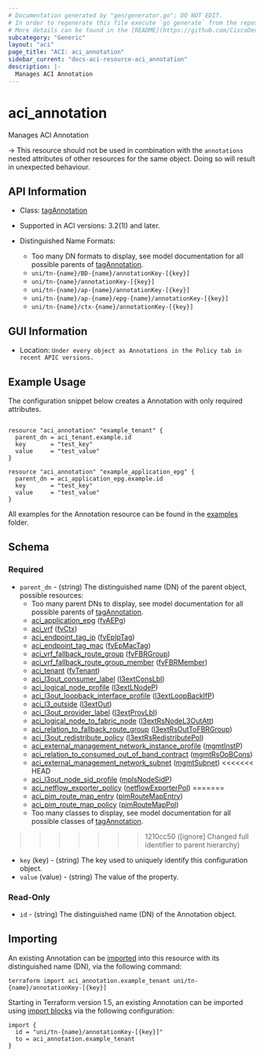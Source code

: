 ```yaml
---
# Documentation generated by "gen/generator.go"; DO NOT EDIT.
# In order to regenerate this file execute `go generate` from the repository root.
# More details can be found in the [README](https://github.com/CiscoDevNet/terraform-provider-aci/blob/master/README.md).
subcategory: "Generic"
layout: "aci"
page_title: "ACI: aci_annotation"
sidebar_current: "docs-aci-resource-aci_annotation"
description: |-
  Manages ACI Annotation
---
```


# aci_annotation #

Manages ACI Annotation

  -> This resource should not be used in combination with the `annotations` nested attributes of other resources for the same object. Doing so will result in unexpected behaviour.


## API Information ##

* Class: [tagAnnotation](https://pubhub.devnetcloud.com/media/model-doc-latest/docs/app/index.html#/objects/tagAnnotation/overview)

* Supported in ACI versions: 3.2(1l) and later.

* Distinguished Name Formats:
  - Too many DN formats to display, see model documentation for all possible parents of [tagAnnotation](https://pubhub.devnetcloud.com/media/model-doc-latest/docs/app/index.html#/objects/tagAnnotation/overview).
  - `uni/tn-{name}/BD-{name}/annotationKey-[{key}]`
  - `uni/tn-{name}/annotationKey-[{key}]`
  - `uni/tn-{name}/ap-{name}/annotationKey-[{key}]`
  - `uni/tn-{name}/ap-{name}/epg-{name}/annotationKey-[{key}]`
  - `uni/tn-{name}/ctx-{name}/annotationKey-[{key}]`

## GUI Information ##

* Location: `Under every object as Annotations in the Policy tab in recent APIC versions.`

## Example Usage ##

The configuration snippet below creates a Annotation with only required attributes.

```hcl

resource "aci_annotation" "example_tenant" {
  parent_dn = aci_tenant.example.id
  key       = "test_key"
  value     = "test_value"
}

resource "aci_annotation" "example_application_epg" {
  parent_dn = aci_application_epg.example.id
  key       = "test_key"
  value     = "test_value"
}

```

All examples for the Annotation resource can be found in the [examples](https://github.com/CiscoDevNet/terraform-provider-aci/tree/master/examples/resources/aci_annotation) folder.

## Schema ##

### Required ###

* `parent_dn` - (string) The distinguished name (DN) of the parent object, possible resources:
  - Too many parent DNs to display, see model documentation for all possible parents of [tagAnnotation](https://pubhub.devnetcloud.com/media/model-doc-latest/docs/app/index.html#/objects/tagAnnotation/overview).
  - [aci_application_epg](https://registry.terraform.io/providers/CiscoDevNet/aci/latest/docs/resources/application_epg) ([fvAEPg](https://pubhub.devnetcloud.com/media/model-doc-latest/docs/app/index.html#/objects/fvAEPg/overview))
  - [aci_vrf](https://registry.terraform.io/providers/CiscoDevNet/aci/latest/docs/resources/vrf) ([fvCtx](https://pubhub.devnetcloud.com/media/model-doc-latest/docs/app/index.html#/objects/fvCtx/overview))
  - [aci_endpoint_tag_ip](https://registry.terraform.io/providers/CiscoDevNet/aci/latest/docs/resources/endpoint_tag_ip) ([fvEpIpTag](https://pubhub.devnetcloud.com/media/model-doc-latest/docs/app/index.html#/objects/fvEpIpTag/overview))
  - [aci_endpoint_tag_mac](https://registry.terraform.io/providers/CiscoDevNet/aci/latest/docs/resources/endpoint_tag_mac) ([fvEpMacTag](https://pubhub.devnetcloud.com/media/model-doc-latest/docs/app/index.html#/objects/fvEpMacTag/overview))
  - [aci_vrf_fallback_route_group](https://registry.terraform.io/providers/CiscoDevNet/aci/latest/docs/resources/vrf_fallback_route_group) ([fvFBRGroup](https://pubhub.devnetcloud.com/media/model-doc-latest/docs/app/index.html#/objects/fvFBRGroup/overview))
  - [aci_vrf_fallback_route_group_member](https://registry.terraform.io/providers/CiscoDevNet/aci/latest/docs/resources/vrf_fallback_route_group_member) ([fvFBRMember](https://pubhub.devnetcloud.com/media/model-doc-latest/docs/app/index.html#/objects/fvFBRMember/overview))
  - [aci_tenant](https://registry.terraform.io/providers/CiscoDevNet/aci/latest/docs/resources/tenant) ([fvTenant](https://pubhub.devnetcloud.com/media/model-doc-latest/docs/app/index.html#/objects/fvTenant/overview))
  - [aci_l3out_consumer_label](https://registry.terraform.io/providers/CiscoDevNet/aci/latest/docs/resources/l3out_consumer_label) ([l3extConsLbl](https://pubhub.devnetcloud.com/media/model-doc-latest/docs/app/index.html#/objects/l3extConsLbl/overview))
  - [aci_logical_node_profile](https://registry.terraform.io/providers/CiscoDevNet/aci/latest/docs/resources/logical_node_profile) ([l3extLNodeP](https://pubhub.devnetcloud.com/media/model-doc-latest/docs/app/index.html#/objects/l3extLNodeP/overview))
  - [aci_l3out_loopback_interface_profile](https://registry.terraform.io/providers/CiscoDevNet/aci/latest/docs/resources/l3out_loopback_interface_profile) ([l3extLoopBackIfP](https://pubhub.devnetcloud.com/media/model-doc-latest/docs/app/index.html#/objects/l3extLoopBackIfP/overview))
  - [aci_l3_outside](https://registry.terraform.io/providers/CiscoDevNet/aci/latest/docs/resources/l3_outside) ([l3extOut](https://pubhub.devnetcloud.com/media/model-doc-latest/docs/app/index.html#/objects/l3extOut/overview))
  - [aci_l3out_provider_label](https://registry.terraform.io/providers/CiscoDevNet/aci/latest/docs/resources/l3out_provider_label) ([l3extProvLbl](https://pubhub.devnetcloud.com/media/model-doc-latest/docs/app/index.html#/objects/l3extProvLbl/overview))
  - [aci_logical_node_to_fabric_node](https://registry.terraform.io/providers/CiscoDevNet/aci/latest/docs/resources/logical_node_to_fabric_node) ([l3extRsNodeL3OutAtt](https://pubhub.devnetcloud.com/media/model-doc-latest/docs/app/index.html#/objects/l3extRsNodeL3OutAtt/overview))
  - [aci_relation_to_fallback_route_group](https://registry.terraform.io/providers/CiscoDevNet/aci/latest/docs/resources/relation_to_fallback_route_group) ([l3extRsOutToFBRGroup](https://pubhub.devnetcloud.com/media/model-doc-latest/docs/app/index.html#/objects/l3extRsOutToFBRGroup/overview))
  - [aci_l3out_redistribute_policy](https://registry.terraform.io/providers/CiscoDevNet/aci/latest/docs/resources/l3out_redistribute_policy) ([l3extRsRedistributePol](https://pubhub.devnetcloud.com/media/model-doc-latest/docs/app/index.html#/objects/l3extRsRedistributePol/overview))
  - [aci_external_management_network_instance_profile](https://registry.terraform.io/providers/CiscoDevNet/aci/latest/docs/resources/external_management_network_instance_profile) ([mgmtInstP](https://pubhub.devnetcloud.com/media/model-doc-latest/docs/app/index.html#/objects/mgmtInstP/overview))
  - [aci_relation_to_consumed_out_of_band_contract](https://registry.terraform.io/providers/CiscoDevNet/aci/latest/docs/resources/relation_to_consumed_out_of_band_contract) ([mgmtRsOoBCons](https://pubhub.devnetcloud.com/media/model-doc-latest/docs/app/index.html#/objects/mgmtRsOoBCons/overview))
  - [aci_external_management_network_subnet](https://registry.terraform.io/providers/CiscoDevNet/aci/latest/docs/resources/external_management_network_subnet) ([mgmtSubnet](https://pubhub.devnetcloud.com/media/model-doc-latest/docs/app/index.html#/objects/mgmtSubnet/overview))
<<<<<<< HEAD
  - [aci_l3out_node_sid_profile](https://registry.terraform.io/providers/CiscoDevNet/aci/latest/docs/resources/l3out_node_sid_profile) ([mplsNodeSidP](https://pubhub.devnetcloud.com/media/model-doc-latest/docs/app/index.html#/objects/mplsNodeSidP/overview))
  - [aci_netflow_exporter_policy](https://registry.terraform.io/providers/CiscoDevNet/aci/latest/docs/resources/netflow_exporter_policy) ([netflowExporterPol](https://pubhub.devnetcloud.com/media/model-doc-latest/docs/app/index.html#/objects/netflowExporterPol/overview))
=======
  - [aci_pim_route_map_entry](https://registry.terraform.io/providers/CiscoDevNet/aci/latest/docs/resources/pim_route_map_entry) ([pimRouteMapEntry](https://pubhub.devnetcloud.com/media/model-doc-latest/docs/app/index.html#/objects/pimRouteMapEntry/overview))
  - [aci_pim_route_map_policy](https://registry.terraform.io/providers/CiscoDevNet/aci/latest/docs/resources/pim_route_map_policy) ([pimRouteMapPol](https://pubhub.devnetcloud.com/media/model-doc-latest/docs/app/index.html#/objects/pimRouteMapPol/overview))
  - Too many classes to display, see model documentation for all possible classes of [tagAnnotation](https://pubhub.devnetcloud.com/media/model-doc-latest/docs/app/index.html#/objects/tagAnnotation/overview).
>>>>>>> 1210cc50 ([ignore] Changed full identifier to parent hierarchy)
* `key` (key) - (string) The key used to uniquely identify this configuration object.
* `value` (value) - (string) The value of the property.

### Read-Only ###

* `id` - (string) The distinguished name (DN) of the Annotation object.

## Importing

An existing Annotation can be [imported](https://www.terraform.io/docs/import/index.html) into this resource with its distinguished name (DN), via the following command:

```
terraform import aci_annotation.example_tenant uni/tn-{name}/annotationKey-[{key}]
```

Starting in Terraform version 1.5, an existing Annotation can be imported
using [import blocks](https://developer.hashicorp.com/terraform/language/import) via the following configuration:

```
import {
  id = "uni/tn-{name}/annotationKey-[{key}]"
  to = aci_annotation.example_tenant
}
```


